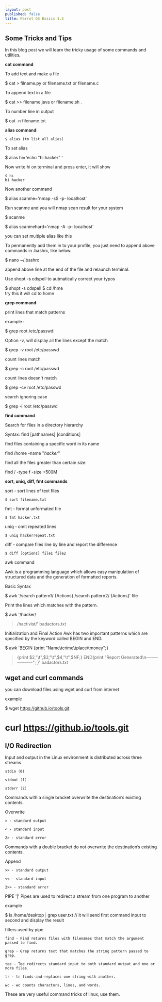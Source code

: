 ```yaml
---
layout: post
published: false
title: Parrot OS Basics 1.5
---
```

## Some Tricks and Tips

In this blog post we will learn the tricky usage of some commands and utilities.

**cat command**

To add text and make a file


$ cat  > filname.py or filename.txt or filename.c 


To append text in a file


$ cat >> filename.java or filename.sh .


To number line in output


$ cat -n filename.txt


**alias command**

~~~
$ alias (to list all alias)
~~~

To set alias

$ alias hi='echo "hi hacker" '


Now write hi on terminal and press enter, it will show

~~~
$ hi
hi hacker
~~~

Now another command


$ alias scanme='nmap -sS -p- localhost'


Run scanme and you will nmap scan result for your system

$ scanme

$ alias scanmehard='nmap -A -p- localhost'

you can set multiple alias like this

To permanently add them in to your profile, you just need to append above commands in .bashrc, like below.

$ nano ~/.bashrc

append above line at the end of the file and relaunch terminal.


Use shopt -s cdspell to autmatically correct your typos

$ shopt -s cdspell
$ cd /hme            
try this it will cd to home

**grep command**

print lines that match patterns


example :

 $ grep root /etc/passwd


Option -v, will display all the lines except the match

$ grep -v root /etc/passwd

count lines match

$ grep -c root /etc/passwd

count lines doesn't match

$ grep -cv root /etc/passwd

search ignoring case

$ grep -i root /etc/passwd

**find command**


Search for files in a directory hierarchy

Syntax: find [pathnames] [conditions]

find files containing a specific word in its name

 find /home -name "*hacker*"

find all the files greater than certain size

 find / -type f -size +500M

**sort, uniq, diff, fmt commands**


sort - sort lines of text files
~~~
$ sort filename.txt
~~~
fmt - format unformated file
~~~
$ fmt hacker.txt
~~~
uniq - omit repeated lines

~~~
$ uniq hackerrepeat.txt
~~~

diff - compare files line by line and report the difference
~~~
$ diff [options] file1 file2
~~~
awk command

Awk is a programming language which allows easy manipulation of structured data and the generation of formatted reports.
 
 Basic Syntax
 
$ awk '/search pattern1/ {Actions}
/search pattern2/ {Actions}' file


Print the lines which matches with the pattern.

$ awk '/hacker/
> /hactivist/' badactors.txt


Initialization and Final Action
Awk has two important patterns which are specified by the keyword called BEGIN and END.


$ awk 'BEGIN {print
"Name\tcrime\tplace\tmoney";}
> {print $2,"\t",$3,"\t",$4,"\t",$NF;}
> END{print "Report Generated\n--------------";
> }' badactors.txt

wget and curl commands
----------------------------------
you can download files using wget and curl from internet

example

$ wget https://github.io/tools.git
# curl https://github.io/tools.git

I/O Redirection
--------------------------------------

Input and output in the Linux environment is distributed across three streams

    stdin (0)

    stdout (1)

    stderr (2)

Commands with a single bracket overwrite the destination’s existing contents.

Overwrite

    > - standard output

    < - standard input

    2> - standard error

Commands with a double bracket do not overwrite the destination’s existing contents.

Append

    >> - standard output

    << - standard input

    2>> - standard error

PIPE '|'
Pipes are used to redirect a stream from one program to another

example

$ ls /home/desktop | grep user.txt               // it will send first command input to second and display the result


filters used by pipe



    find - Find returns files with filenames that match the argument passed to find.

    grep - Grep returns text that matches the string pattern passed to grep.

    tee - Tee redirects standard input to both standard output and one or more files.

    tr - tr finds-and-replaces one string with another.

    wc - wc counts characters, lines, and words.


These are very useful command tricks of linux, use them.


